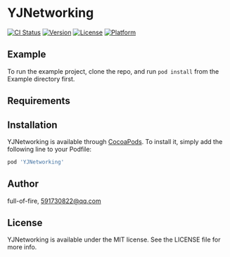 # YJNetworking

[![CI Status](https://img.shields.io/travis/full-of-fire/YJNetworking.svg?style=flat)](https://travis-ci.org/full-of-fire/YJNetworking)
[![Version](https://img.shields.io/cocoapods/v/YJNetworking.svg?style=flat)](https://cocoapods.org/pods/YJNetworking)
[![License](https://img.shields.io/cocoapods/l/YJNetworking.svg?style=flat)](https://cocoapods.org/pods/YJNetworking)
[![Platform](https://img.shields.io/cocoapods/p/YJNetworking.svg?style=flat)](https://cocoapods.org/pods/YJNetworking)

## Example

To run the example project, clone the repo, and run `pod install` from the Example directory first.

## Requirements

## Installation

YJNetworking is available through [CocoaPods](https://cocoapods.org). To install
it, simply add the following line to your Podfile:

```ruby
pod 'YJNetworking'
```

## Author

full-of-fire, 591730822@qq.com

## License

YJNetworking is available under the MIT license. See the LICENSE file for more info.
